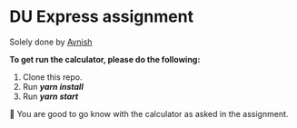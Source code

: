 # DU Express assignment

Solely done by [Avnish](https://www.linkedin.com/in/avnishchhikara)

**To get run the calculator, please do the following:**

1.  Clone this repo.
2.  Run **_yarn install_**
3.  Run **_yarn start_**

🚀 You are good to go know with the calculator as asked in the assignment.
